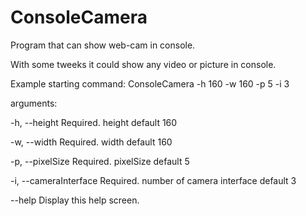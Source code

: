 # ConsoleCamera
Program that can show web-cam in console. 

With some tweeks it could show any video or picture in console.

Example starting command: ConsoleCamera -h 160 -w 160 -p 5 -i 3

arguments:

 -h, --height             Required. height default 160

  -w, --width              Required. width default 160

  -p, --pixelSize          Required. pixelSize default 5

  -i, --cameraInterface    Required. number of camera interface default 3

  --help                   Display this help screen.


